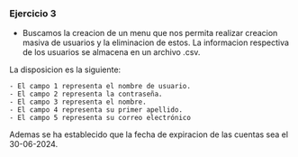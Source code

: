 ### Ejercicio 3
- Buscamos la creacion de un menu que nos permita realizar creacion masiva de usuarios y la eliminacion de estos. La informacion respectiva de los usuarios se almacena en un archivo .csv.

La disposicion es la siguiente:
````
- El campo 1 representa el nombre de usuario.
- El campo 2 representa la contraseña.
- El campo 3 representa el nombre.
- El campo 4 representa su primer apellido.
- El campo 5 representa su correo electrónico
````
Ademas se ha establecido que la fecha de expiracion de las cuentas sea el 30-06-2024.

